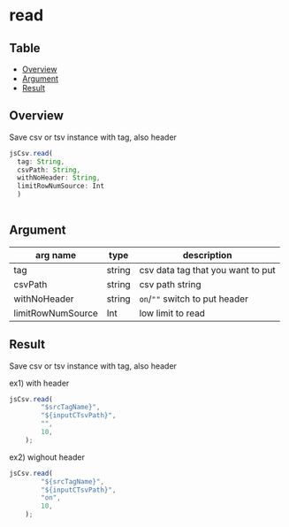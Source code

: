 
# read

Table
-----------------
* [Overview](#overview)
* [Argument](#argument)
* [Result](#result)

## Overview

Save csv or tsv instance with tag, also header    

```js.js
jsCsv.read(
  tag: String,
  csvPath: String,
  withNoHeader: String,
  limitRowNumSource: Int
  )
  
```

## Argument

| arg name | type | description |
| -------- | -------- | -------- |
| tag | string | csv data tag that you want to put |
| csvPath | string | csv path string |
| withNoHeader | string | `on`/`""` switch to put header |
| limitRowNumSource | Int | low limit to read |

## Result

Save csv or tsv instance with tag, also header   


ex1) with header

```js.js
jsCsv.read(
		"$srcTagName}",
		"${inputCTsvPath}", 
		"", 
		10,
	);
```

ex2) wighout header

```js.js
jsCsv.read(
		"${srcTagName}",
		"${inputCTsvPath}", 
		"on", 
		10,
	);
```
